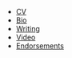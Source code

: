 * <a href="https://docs.google.com/file/d/0B7OxUgeJutNmTk8xUlE3ZTZEMUk/edit" target="_blank">CV</a>
* [Bio](/bio.html)
* [Writing](/writing.html)
* [Video](/video.html)
* [Endorsements](/endorsements.html)
